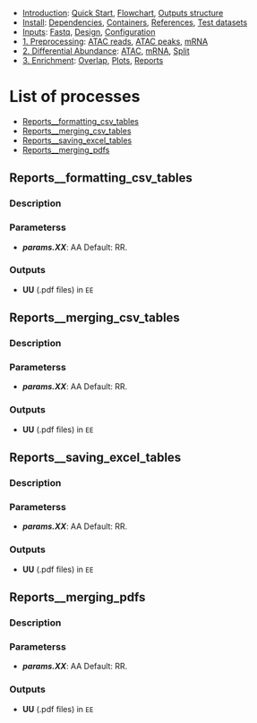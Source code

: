 

* [Introduction](/README.md): [Quick Start](/docs/1_Intro/Quick_start.md), [Flowchart](/docs/1_Intro/Flowchart.md), [Outputs structure](/docs/1_Intro/Outputs_structure.md)
* [Install](/docs/2_Install/2_Install.md): [Dependencies](/docs/2_Install/Dependencies.md), [Containers](/docs/2_Install/Containers.md), [References](/docs/2_Install/References.md), [Test datasets](/docs/2_Install/Test_datasets.md)
* [Inputs](/docs/3_Inputs/3_Inputs.md): [Fastq](/docs/3_Inputs/Fastq.md), [Design](/docs/3_Inputs/Design.md), [Configuration](/docs/3_Inputs/Configuration.md)
* [1. Preprocessing](/docs/4_Prepro/4_Prepro.md): [ATAC reads](/docs/4_Prepro/ATAC_reads.md), [ATAC peaks](/docs/4_Prepro/ATAC_peaks.md), [mRNA](/docs/4_Prepro/mRNA.md)
* [2. Differential Abundance](/docs/5_DA/5_DA.md): [ATAC](/docs/5_DA/DA_ATAC.md), [mRNA](/docs/5_DA/DA_mRNA.md), [Split](/docs/5_DA/Split.md)
* [3. Enrichment](/docs/6_Enrich/6_Enrich.md): [Overlap](/docs/6_Enrich/Overlap.md), [Plots](/docs/6_Enrich/Plots.md), [Reports](/docs/6_Enrich/Reports.md)

[](END_OF_MENU)


# List of processes

  - [Reports__formatting_csv_tables](#Reports__formatting_csv_tables)
  - [Reports__merging_csv_tables](#Reports__merging_csv_tables)
  - [Reports__saving_excel_tables](#Reports__saving_excel_tables)
  - [Reports__merging_pdfs](#Reports__merging_pdfs)



## Reports__formatting_csv_tables

### Description

### Parameterss
- **_params.XX_**: AA Default: RR.

### Outputs
- **UU** (.pdf files) in `EE`


## Reports__merging_csv_tables

### Description

### Parameterss
- **_params.XX_**: AA Default: RR.

### Outputs
- **UU** (.pdf files) in `EE`


## Reports__saving_excel_tables

### Description

### Parameterss
- **_params.XX_**: AA Default: RR.

### Outputs
- **UU** (.pdf files) in `EE`


## Reports__merging_pdfs

### Description

### Parameterss
- **_params.XX_**: AA Default: RR.

### Outputs
- **UU** (.pdf files) in `EE`




